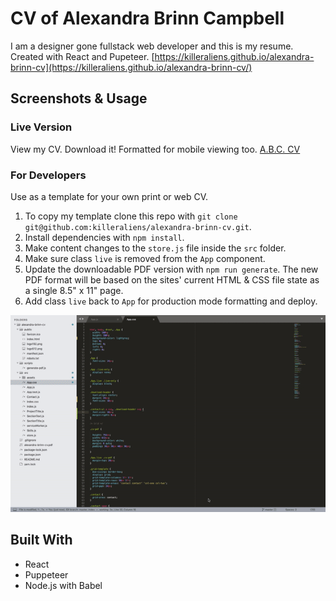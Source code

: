 # CV of Alexandra Brinn Campbell

I am a designer gone fullstack web developer and this is my resume.
Created with React and Pupeteer.
[https://killeraliens.github.io/alexandra-brinn-cv](https://killeraliens.github.io/alexandra-brinn-cv/)


## Screenshots & Usage

### Live Version
View my CV. Download it! Formatted for mobile viewing too.
[A.B.C. CV](https://killeraliens.github.io/alexandra-brinn-cv/)
<!-- ![My live resume desktop format screenshot](/src/assets/cv-desktop.png)

![My live resume mobile format screenshot](/src/assets/cv-mobile.png)

![My live resume pdf format screenshot](/src/assets/cv-pdf.png) -->


### For Developers
Use as a template for your own print or web CV.

1. To copy my template clone this repo with `git clone git@github.com:killeraliens/alexandra-brinn-cv.git`.
2. Install dependencies with `npm install`.
3. Make content changes to the `store.js` file inside the `src` folder.
4. Make sure class `live` is removed from the `App` component.
5. Update the downloadable PDF version with `npm run generate`. The new PDF format will be based on the sites' current HTML & CSS file state as a single 8.5" x 11" page.
6. Add class `live` back to `App` for production mode formatting and deploy.

![How to update the PDF dev mode, animated gif](/src/assets/cv-pdf-generate.gif)


## Built With

* React
* Puppeteer
* Node.js with Babel
